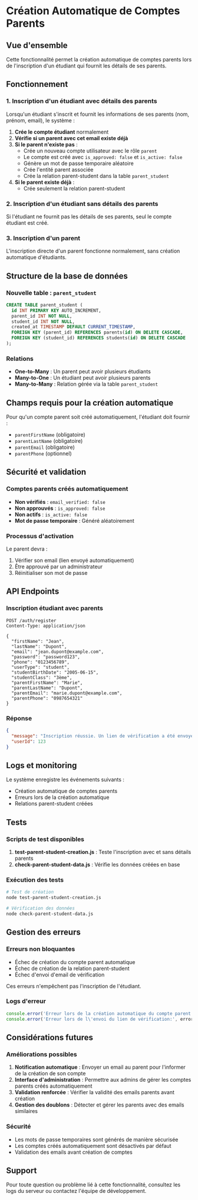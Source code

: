 # Création Automatique de Comptes Parents

## Vue d'ensemble

Cette fonctionnalité permet la création automatique de comptes parents lors de l'inscription d'un étudiant qui fournit les détails de ses parents.

## Fonctionnement

### 1. Inscription d'un étudiant avec détails des parents

Lorsqu'un étudiant s'inscrit et fournit les informations de ses parents (nom, prénom, email), le système :

1. **Crée le compte étudiant** normalement
2. **Vérifie si un parent avec cet email existe déjà**
3. **Si le parent n'existe pas** :
   - Crée un nouveau compte utilisateur avec le rôle `parent`
   - Le compte est créé avec `is_approved: false` et `is_active: false`
   - Génère un mot de passe temporaire aléatoire
   - Crée l'entité parent associée
   - Crée la relation parent-student dans la table `parent_student`
4. **Si le parent existe déjà** :
   - Crée seulement la relation parent-student

### 2. Inscription d'un étudiant sans détails des parents

Si l'étudiant ne fournit pas les détails de ses parents, seul le compte étudiant est créé.

### 3. Inscription d'un parent

L'inscription directe d'un parent fonctionne normalement, sans création automatique d'étudiants.

## Structure de la base de données

### Nouvelle table : `parent_student`

```sql
CREATE TABLE parent_student (
  id INT PRIMARY KEY AUTO_INCREMENT,
  parent_id INT NOT NULL,
  student_id INT NOT NULL,
  created_at TIMESTAMP DEFAULT CURRENT_TIMESTAMP,
  FOREIGN KEY (parent_id) REFERENCES parents(id) ON DELETE CASCADE,
  FOREIGN KEY (student_id) REFERENCES students(id) ON DELETE CASCADE
);
```

### Relations

- **One-to-Many** : Un parent peut avoir plusieurs étudiants
- **Many-to-One** : Un étudiant peut avoir plusieurs parents
- **Many-to-Many** : Relation gérée via la table `parent_student`

## Champs requis pour la création automatique

Pour qu'un compte parent soit créé automatiquement, l'étudiant doit fournir :

- `parentFirstName` (obligatoire)
- `parentLastName` (obligatoire)  
- `parentEmail` (obligatoire)
- `parentPhone` (optionnel)

## Sécurité et validation

### Comptes parents créés automatiquement

- **Non vérifiés** : `email_verified: false`
- **Non approuvés** : `is_approved: false`
- **Non actifs** : `is_active: false`
- **Mot de passe temporaire** : Généré aléatoirement

### Processus d'activation

Le parent devra :
1. Vérifier son email (lien envoyé automatiquement)
2. Être approuvé par un administrateur
3. Réinitialiser son mot de passe

## API Endpoints

### Inscription étudiant avec parents

```http
POST /auth/register
Content-Type: application/json

{
  "firstName": "Jean",
  "lastName": "Dupont",
  "email": "jean.dupont@example.com",
  "password": "password123",
  "phone": "0123456789",
  "userType": "student",
  "studentBirthDate": "2005-06-15",
  "studentClass": "3ème",
  "parentFirstName": "Marie",
  "parentLastName": "Dupont",
  "parentEmail": "marie.dupont@example.com",
  "parentPhone": "0987654321"
}
```

### Réponse

```json
{
  "message": "Inscription réussie. Un lien de vérification a été envoyé à votre adresse email.",
  "userId": 123
}
```

## Logs et monitoring

Le système enregistre les événements suivants :

- Création automatique de comptes parents
- Erreurs lors de la création automatique
- Relations parent-student créées

## Tests

### Scripts de test disponibles

1. **test-parent-student-creation.js** : Teste l'inscription avec et sans détails parents
2. **check-parent-student-data.js** : Vérifie les données créées en base

### Exécution des tests

```bash
# Test de création
node test-parent-student-creation.js

# Vérification des données
node check-parent-student-data.js
```

## Gestion des erreurs

### Erreurs non bloquantes

- Échec de création du compte parent automatique
- Échec de création de la relation parent-student
- Échec d'envoi d'email de vérification

Ces erreurs n'empêchent pas l'inscription de l'étudiant.

### Logs d'erreur

```javascript
console.error('Erreur lors de la création automatique du compte parent:', error);
console.error('Erreur lors de l\'envoi du lien de vérification:', error);
```

## Considérations futures

### Améliorations possibles

1. **Notification automatique** : Envoyer un email au parent pour l'informer de la création de son compte
2. **Interface d'administration** : Permettre aux admins de gérer les comptes parents créés automatiquement
3. **Validation renforcée** : Vérifier la validité des emails parents avant création
4. **Gestion des doublons** : Détecter et gérer les parents avec des emails similaires

### Sécurité

- Les mots de passe temporaires sont générés de manière sécurisée
- Les comptes créés automatiquement sont désactivés par défaut
- Validation des emails avant création de comptes

## Support

Pour toute question ou problème lié à cette fonctionnalité, consultez les logs du serveur ou contactez l'équipe de développement.
